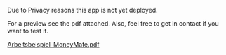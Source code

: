 Due to Privacy reasons this app is not yet deployed.

For a preview see the pdf attached.
Also, feel free to get in contact if you want to test it.

[Arbeitsbeispiel_MoneyMate.pdf](https://github.com/Money-Mate/client/files/11591675/Arbeitsbeispiel_MoneyMate.pdf)
